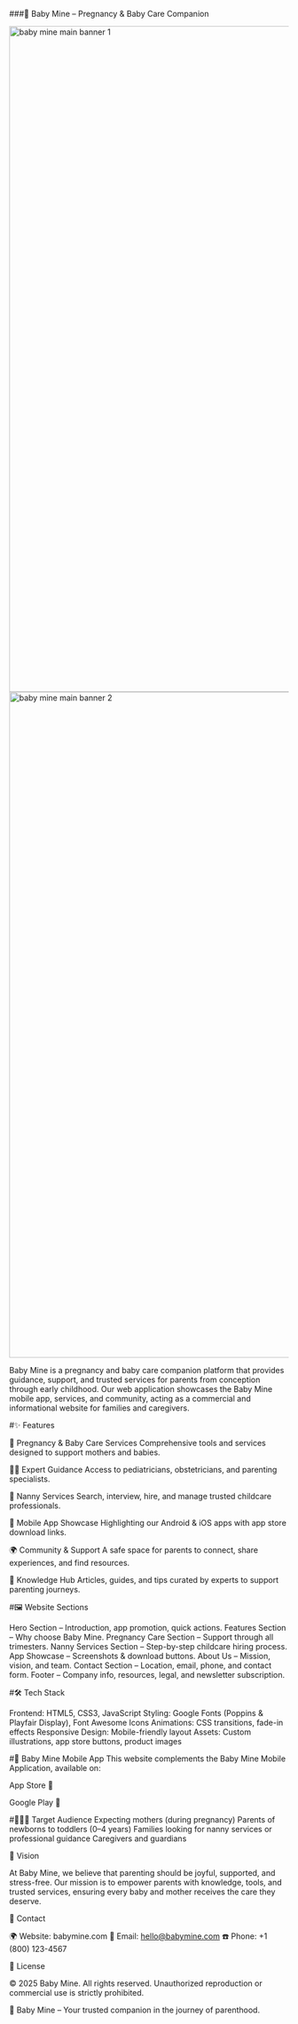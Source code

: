 ###🌸 Baby Mine – Pregnancy & Baby Care Companion

<img width="4000" height="1200" alt="baby mine main banner 1" src="https://github.com/user-attachments/assets/892e1615-f45f-4cff-aaa6-9f966e0b7224" />


<img width="4000" height="1200" alt="baby mine main banner 2" src="https://github.com/user-attachments/assets/051787de-6d9b-4981-9b82-0d230c64977b" />

Baby Mine is a pregnancy and baby care companion platform that provides guidance, support, and trusted services for parents from conception through early childhood.
Our web application showcases the Baby Mine mobile app, services, and community, acting as a commercial and informational website for families and caregivers.

#✨ Features

🍼 Pregnancy & Baby Care Services
Comprehensive tools and services designed to support mothers and babies.

👩‍⚕️ Expert Guidance
Access to pediatricians, obstetricians, and parenting specialists.

👶 Nanny Services
Search, interview, hire, and manage trusted childcare professionals.

📱 Mobile App Showcase
Highlighting our Android & iOS apps with app store download links.

🌍 Community & Support
A safe space for parents to connect, share experiences, and find resources.

📖 Knowledge Hub
Articles, guides, and tips curated by experts to support parenting journeys.

#🖼️ Website Sections

Hero Section – Introduction, app promotion, quick actions.
Features Section – Why choose Baby Mine.
Pregnancy Care Section – Support through all trimesters.
Nanny Services Section – Step-by-step childcare hiring process.
App Showcase – Screenshots & download buttons.
About Us – Mission, vision, and team.
Contact Section – Location, email, phone, and contact form.
Footer – Company info, resources, legal, and newsletter subscription.

#🛠️ Tech Stack

Frontend: HTML5, CSS3, JavaScript
Styling: Google Fonts (Poppins & Playfair Display), Font Awesome Icons
Animations: CSS transitions, fade-in effects
Responsive Design: Mobile-friendly layout
Assets: Custom illustrations, app store buttons, product images

#📲 Baby Mine Mobile App
This website complements the Baby Mine Mobile Application, available on:

App Store  🍏

Google Play 🤖

#👩‍👩‍👦 Target Audience
Expecting mothers (during pregnancy)
Parents of newborns to toddlers (0–4 years)
Families looking for nanny services or professional guidance
Caregivers and guardians

🌟 Vision

At Baby Mine, we believe that parenting should be joyful, supported, and stress-free.
Our mission is to empower parents with knowledge, tools, and trusted services, ensuring every baby and mother receives the care they deserve.

📧 Contact

🌍 Website: babymine.com
📩 Email: hello@babymine.com
☎️ Phone: +1 (800) 123-4567

📜 License

© 2025 Baby Mine. All rights reserved.
Unauthorized reproduction or commercial use is strictly prohibited.

💖 Baby Mine – Your trusted companion in the journey of parenthood.
